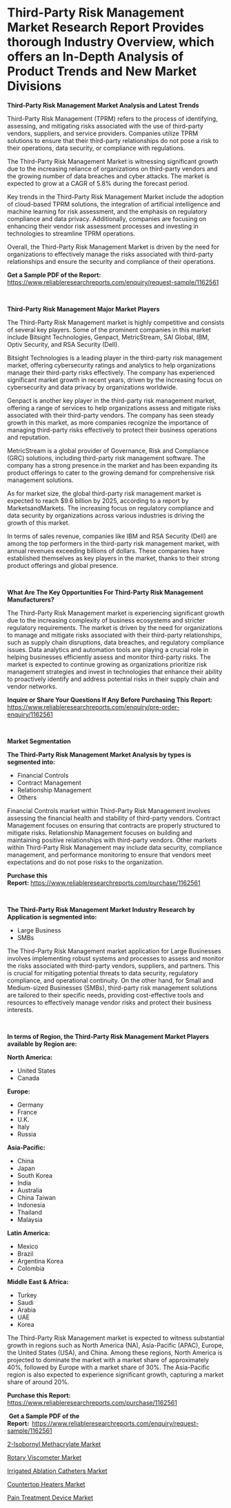 <p><h1>Third-Party Risk Management Market Research Report Provides thorough Industry Overview, which offers an In-Depth Analysis of Product Trends and New Market Divisions</h1></p><p><strong>Third-Party Risk Management Market Analysis and Latest Trends</strong></p>
<p><p>Third-Party Risk Management (TPRM) refers to the process of identifying, assessing, and mitigating risks associated with the use of third-party vendors, suppliers, and service providers. Companies utilize TPRM solutions to ensure that their third-party relationships do not pose a risk to their operations, data security, or compliance with regulations.</p><p>The Third-Party Risk Management Market is witnessing significant growth due to the increasing reliance of organizations on third-party vendors and the growing number of data breaches and cyber attacks. The market is expected to grow at a CAGR of 5.8% during the forecast period.</p><p>Key trends in the Third-Party Risk Management Market include the adoption of cloud-based TPRM solutions, the integration of artificial intelligence and machine learning for risk assessment, and the emphasis on regulatory compliance and data privacy. Additionally, companies are focusing on enhancing their vendor risk assessment processes and investing in technologies to streamline TPRM operations.</p><p>Overall, the Third-Party Risk Management Market is driven by the need for organizations to effectively manage the risks associated with third-party relationships and ensure the security and compliance of their operations.</p></p>
<p><strong>Get a Sample PDF of the Report:&nbsp;</strong> <a href="https://www.reliableresearchreports.com/enquiry/request-sample/1162561">https://www.reliableresearchreports.com/enquiry/request-sample/1162561</a></p>
<p>&nbsp;</p>
<p><strong>Third-Party Risk Management Major Market Players</strong></p>
<p><p>The Third-Party Risk Management market is highly competitive and consists of several key players. Some of the prominent companies in this market include Bitsight Technologies, Genpact, MetricStream, SAI Global, IBM, Optiv Security, and RSA Security (Dell).</p><p>Bitsight Technologies is a leading player in the third-party risk management market, offering cybersecurity ratings and analytics to help organizations manage their third-party risks effectively. The company has experienced significant market growth in recent years, driven by the increasing focus on cybersecurity and data privacy by organizations worldwide.</p><p>Genpact is another key player in the third-party risk management market, offering a range of services to help organizations assess and mitigate risks associated with their third-party vendors. The company has seen steady growth in this market, as more companies recognize the importance of managing third-party risks effectively to protect their business operations and reputation.</p><p>MetricStream is a global provider of Governance, Risk and Compliance (GRC) solutions, including third-party risk management software. The company has a strong presence in the market and has been expanding its product offerings to cater to the growing demand for comprehensive risk management solutions.</p><p>As for market size, the global third-party risk management market is expected to reach $9.6 billion by 2025, according to a report by MarketsandMarkets. The increasing focus on regulatory compliance and data security by organizations across various industries is driving the growth of this market.</p><p>In terms of sales revenue, companies like IBM and RSA Security (Dell) are among the top performers in the third-party risk management market, with annual revenues exceeding billions of dollars. These companies have established themselves as key players in the market, thanks to their strong product offerings and global presence.</p></p>
<p>&nbsp;</p>
<p><strong>What Are The Key Opportunities For Third-Party Risk Management Manufacturers?</strong></p>
<p><p>The Third-Party Risk Management market is experiencing significant growth due to the increasing complexity of business ecosystems and stricter regulatory requirements. The market is driven by the need for organizations to manage and mitigate risks associated with their third-party relationships, such as supply chain disruptions, data breaches, and regulatory compliance issues. Data analytics and automation tools are playing a crucial role in helping businesses efficiently assess and monitor third-party risks. The market is expected to continue growing as organizations prioritize risk management strategies and invest in technologies that enhance their ability to proactively identify and address potential risks in their supply chain and vendor networks.</p></p>
<p><strong>Inquire or Share Your Questions If Any Before Purchasing This Report:</strong> <a href="https://www.reliableresearchreports.com/enquiry/pre-order-enquiry/1162561">https://www.reliableresearchreports.com/enquiry/pre-order-enquiry/1162561</a></p>
<p>&nbsp;</p>
<p><strong>Market Segmentation</strong></p>
<p><strong>The Third-Party Risk Management Market Analysis by types is segmented into:</strong></p>
<p><ul><li>Financial Controls</li><li>Contract Management</li><li>Relationship Management</li><li>Others</li></ul></p>
<p><p>Financial Controls market within Third-Party Risk Management involves assessing the financial health and stability of third-party vendors. Contract Management focuses on ensuring that contracts are properly structured to mitigate risks. Relationship Management focuses on building and maintaining positive relationships with third-party vendors. Other markets within Third-Party Risk Management may include data security, compliance management, and performance monitoring to ensure that vendors meet expectations and do not pose risks to the organization.</p></p>
<p><strong>Purchase this Report:&nbsp;</strong><a href="https://www.reliableresearchreports.com/purchase/1162561">https://www.reliableresearchreports.com/purchase/1162561</a></p>
<p>&nbsp;</p>
<p><strong>The Third-Party Risk Management Market Industry Research by Application is segmented into:</strong></p>
<p><ul><li>Large Business</li><li>SMBs</li></ul></p>
<p><p>The Third-Party Risk Management market application for Large Businesses involves implementing robust systems and processes to assess and monitor the risks associated with third-party vendors, suppliers, and partners. This is crucial for mitigating potential threats to data security, regulatory compliance, and operational continuity. On the other hand, for Small and Medium-sized Businesses (SMBs), third-party risk management solutions are tailored to their specific needs, providing cost-effective tools and resources to effectively manage vendor risks and protect their business interests.</p></p>
<p>&nbsp;</p>
<p><strong>In terms of Region, the Third-Party Risk Management Market Players available by Region are:</strong></p>
<p>
    <p> <strong> North America: </strong>
        <ul>
            <li>United States</li>
            <li>Canada</li>
        </ul>
        </p> 
    <p> <strong> Europe: </strong>
        <ul>
            <li>Germany</li>
            <li>France</li>
            <li>U.K.</li>
            <li>Italy</li>
            <li>Russia</li>
        </ul>
        </p> 
    <p> <strong> Asia-Pacific: </strong>
        <ul>
            <li>China</li>
            <li>Japan</li>
            <li>South Korea</li>
            <li>India</li>
            <li>Australia</li>
            <li>China Taiwan</li>
            <li>Indonesia</li>
            <li>Thailand</li>
            <li>Malaysia</li>
        </ul>
        </p> 
    <p> <strong> Latin America: </strong>
        <ul>
            <li>Mexico</li>
            <li>Brazil</li>
            <li>Argentina Korea</li>
            <li>Colombia</li>
        </ul>
        </p> 
    <p> <strong> Middle East & Africa: </strong>
        <ul>
            <li>Turkey</li>
            <li>Saudi</li>
            <li>Arabia</li>
            <li>UAE</li>
            <li>Korea</li>
        </ul>
    </p>
    </p>
<p><p>The Third-Party Risk Management market is expected to witness substantial growth in regions such as North America (NA), Asia-Pacific (APAC), Europe, the United States (USA), and China. Among these regions, North America is projected to dominate the market with a market share of approximately 40%, followed by Europe with a market share of 30%. The Asia-Pacific region is also expected to experience significant growth, capturing a market share of around 20%.</p></p>
<p><strong>Purchase this Report: </strong><a href="https://www.reliableresearchreports.com/purchase/1162561">https://www.reliableresearchreports.com/purchase/1162561</a></p>
<p>&nbsp;<strong>Get a Sample PDF of the Report:&nbsp;&nbsp;</strong><a href="https://www.reliableresearchreports.com/enquiry/request-sample/1162561">https://www.reliableresearchreports.com/enquiry/request-sample/1162561</a></p>
<p><strong></strong></p>
<p><p><a href="https://github.com/irfadac/Market-Research-Report-List-2/blob/main/2-isobornyl-methacrylate-market.md">2-Isobornyl Methacrylate Market</a></p><p><a href="https://medium.com/p/4592eeaa6228/edit">Rotary Viscometer Market</a></p><p><a href="https://issuu.com/reportprime-2/docs/irrigated-ablation-catheters-market-size-2030.pptx">Irrigated Ablation Catheters Market</a></p><p><a href="https://medium.com/p/be4a9f1029ce/edit">Countertop Heaters Market</a></p><p><a href="https://issuu.com/reportprime-2/docs/pain-treatment-device-market-size-2030.pptx">Pain Treatment Device Market</a></p></p>